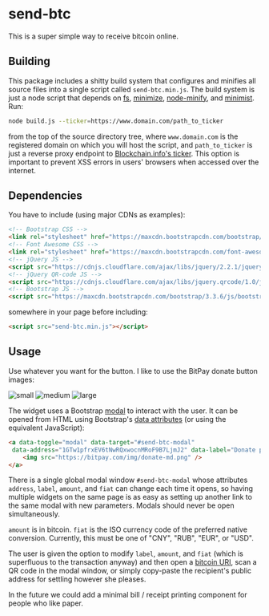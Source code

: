 # send-btc

This is a super simple way to receive bitcoin online.

## Building

This package includes a shitty build system that configures and minifies all source files
into a single script called `send-btc.min.js`. The build system is just a node script that depends on
[fs](https://www.npmjs.com/package/fs), [minimize](https://www.npmjs.com/package/minimize),
[node-minify](https://www.npmjs.com/package/node-minify), and
[minimist](https://www.npmjs.com/package/minimist). Run:

```bash
node build.js --ticker=https://www.domain.com/path_to_ticker
```

from the top of the source directory tree,
where `www.domain.com` is the registered domain on which you will host the script,
and `path_to_ticker` is just a reverse proxy endpoint to [Blockchain.info's ticker](https://blockchain.info/ticker).
This option is important to prevent XSS errors in users' browsers when accessed over the internet.

## Dependencies

You have to include (using major CDNs as examples):

```html
<!-- Bootstrap CSS -->
<link rel="stylesheet" href="https://maxcdn.bootstrapcdn.com/bootstrap/3.3.6/css/bootstrap.min.css" integrity="sha384-1q8mTJOASx8j1Au+a5WDVnPi2lkFfwwEAa8hDDdjZlpLegxhjVME1fgjWPGmkzs7" crossorigin="anonymous">
<!-- Font Awesome CSS -->
<link rel="stylesheet" href="https://maxcdn.bootstrapcdn.com/font-awesome/4.5.0/css/font-awesome.min.css" integrity="sha384-XdYbMnZ/QjLh6iI4ogqCTaIjrFk87ip+ekIjefZch0Y+PvJ8CDYtEs1ipDmPorQ+" crossorigin="anonymous">
<!-- jQuery JS -->
<script src="https://cdnjs.cloudflare.com/ajax/libs/jquery/2.2.1/jquery.min.js" integrity="sha384-8C+3bW/ArbXinsJduAjm9O7WNnuOcO+Bok/VScRYikawtvz4ZPrpXtGfKIewM9dK" crossorigin="anonymous"></script>
<!-- jQuery QR-code JS -->
<script src="https://cdnjs.cloudflare.com/ajax/libs/jquery.qrcode/1.0/jquery.qrcode.min.js" integrity="sha384-0B/45e2to395pfnCkbfqwKFFwAa7zXdvd42eAFJa3Vm8KZ/jmHdn93XdWi//7MDS" crossorigin="anonymous"></script>
<!-- Bootstrap JS -->
<script src="https://maxcdn.bootstrapcdn.com/bootstrap/3.3.6/js/bootstrap.min.js" integrity="sha384-0mSbJDEHialfmuBBQP6A4Qrprq5OVfW37PRR3j5ELqxss1yVqOtnepnHVP9aJ7xS" crossorigin="anonymous"></script>
```

somewhere in your page before including:

```html
<script src="send-btc.min.js"></script>
```

## Usage

Use whatever you want for the button.
I like to use the BitPay donate button images:

![small](https://bitpay.com/img/donate-sm.png) ![medium](https://bitpay.com/img/donate-md.png) ![large](https://bitpay.com/img/donate-lg.png)

The widget uses a Bootstrap [modal](http://getbootstrap.com/javascript/#modals)
to interact with the user.
It can be opened from HTML using Bootstrap's [data attributes](http://getbootstrap.com/javascript/#js-data-attrs)
(or using the equivalent JavaScript):

```html
<a data-toggle="modal" data-target="#send-btc-modal"
 data-address="1GTw1pfrxEV6tNwRQxwocnMRoF9B7LjmJ2" data-label="Donate plz" data-amount="1.0" data-fiat="USD">
    <img src="https://bitpay.com/img/donate-md.png" />
</a>
```

There is a single global modal window `#send-btc-modal` whose attributes
`address`, `label`, `amount`, and `fiat` can change each time it opens,
so having multiple widgets on the same page is as easy as setting up
another link to the same modal with new parameters.
Modals should never be open simultaneously.

`amount` is in bitcoin.
`fiat` is the ISO currency code of the preferred native conversion.
Currently, this must be one of "CNY", "RUB", "EUR", or "USD".

The user is given the option to modify `label`, `amount`, and `fiat`
(which is superfluous to the transaction anyway) and then
open a [bitcoin URI](https://github.com/bitcoin/bips/blob/master/bip-0021.mediawiki),
scan a QR code in the modal window,
or simply copy-paste the recipient's public address for settling however she pleases.

In the future we could add a minimal bill / receipt printing component for people who like paper.

